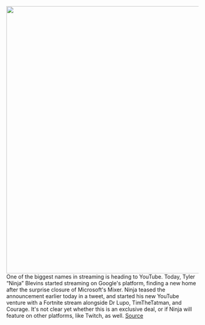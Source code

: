 <img src='https://cdn.vox-cdn.com/thumbor/PeBnISMZFmzeewTE8NHs7rIR4sQ=/0x0:3000x2216/1200x800/filters:focal(1260x868:1740x1348)/cdn.vox-cdn.com/uploads/chorus_image/image/67031464/1181658689.jpg.0.jpg' width='700px' /><br/>
One of the biggest names in streaming is heading to YouTube. Today, Tyler “Ninja” Blevins started streaming on Google's platform, finding a new home after the surprise closure of Microsoft's Mixer. Ninja teased the announcement earlier today in a tweet, and started his new YouTube venture with a Fortnite stream alongside Dr Lupo, TimTheTatman, and Courage. It's not clear yet whether this is an exclusive deal, or if Ninja will feature on other platforms, like Twitch, as well.
<a href='https://www.theverge.com/2020/7/8/21299002/ninja-youtube-streaming-mixer-shut-down'> Source <a/>